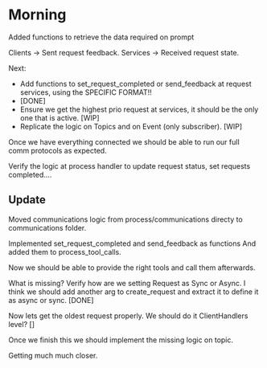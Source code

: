 # Morning
Added functions to retrieve the data required on prompt

Clients -> Sent request feedback.
Services -> Received request state.

Next:
- Add functions to set_request_completed or send_feedback at request services, using the SPECIFIC FORMAT!! 
- [DONE]
- Ensure we get the highest prio request at services, it should be the only one that is active. [WIP]
- Replicate the logic on Topics and on Event (only subscriber). [WIP]

Once we have everything connected we should be able to run our full comm protocols as expected.

Verify the logic at process handler to update request status, set requests completed....

## Update

Moved communications logic from process/communications directy to communications folder.

Implemented set_request_completed and send_feedback as functions
And added them to process_tool_calls.

Now we should be able to provide the right tools and call them afterwards.

What is missing?
Verify how are we setting Request as Sync or Async. I think we should add another arg to create_request and extract it to define it as async or sync. [DONE]

Now lets get the oldest request properly. We should do it ClientHandlers level? []

Once we finish this we should implement the missing logic on topic.

Getting much much closer.